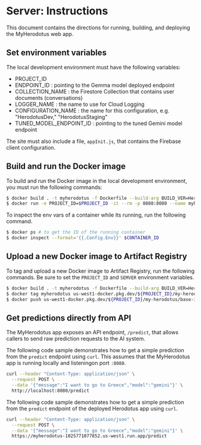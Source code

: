 # Server: Instructions

This document contains the directions for running, building, and deploying the
MyHerodotus web app.

## Set environment variables

The local development environment must have the following variables:

+ PROJECT_ID
+ ENDPOINT_ID : pointing to the Gemma model deployed endpoint
+ COLLECTION_NAME : the Firestore Collection that contains user documents (conversations)
+ LOGGER_NAME : the name to use for Cloud Logging
+ CONFIGURATION_NAME : the name for this configuration, e.g. "HerodotusDev," "HerodotusStaging"
+ TUNED_MODEL_ENDPOINT_ID : pointing to the tuned Gemini model endpoint

The site must also include a file, `appInit.js`, that contains the Firebase client
configuration.

## Build and run the Docker image

To build and run the Docker image in the local development environment, you must 
run the following commands:

```sh
$ docker build . -t myherodotus -f Dockerfile --build-arg BUILD_VER=HerodotusStaging 
$ docker run -e PROJECT_ID=$PROJECT_ID -it --rm -p 8080:8080 --name myherodotus-running myherodotus 
```

To inspect the env vars of a container while its running, run the following command.

```sh
$ docker ps # to get the ID of the running container
$ docker inspect --format='{{.Config.Env}}' $CONTAINER_ID
```

## Upload a new Docker image to Artifact Registry

To tag and upload a new Docker image to Artifact Registry, run the
following commands. Be sure to set the `PROJECT_ID` and `SEMVER` environment
variables.

```sh
$ docker build . -t myherodotus -f Dockerfile --build-arg BUILD_VER=Herodotus
$ docker tag myherodotus us-west1-docker.pkg.dev/${PROJECT_ID}/my-herodotus/base-image:${SEMVER}
$ docker push us-west1-docker.pkg.dev/${PROJECT_ID}/my-herodotus/base-image:${SEMVER}
```

## Get predictions directly from API

The MyHerodotus app exposes an API endpoint, `/predict`, that allows callers to send
raw prediction requests to the AI system.

The following code sample demonstrates how to get a simple prediction from the `predict`
endpoint using `curl`. This assumes that the MyHerodotus app is running locally and
listeningon port `:8080`.

```sh
curl --header "Content-Type: application/json" \
  --request POST \
  --data '{"message":"I want to go to Greece","model":"gemini"}' \
  http://localhost:8080/predict
```

The following code sample demonstrates how to get a simple prediction from the `predict`
endpoint of the deployed Herodotus app using `curl`.  

```sh
curl --header "Content-Type: application/json" \
  --request POST \
  --data '{"message":"I want to go to Greece","model":"gemini"}' \
  https://myherodotus-1025771077852.us-west1.run.app/predict
```
